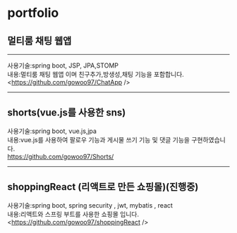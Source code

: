 # portfolio

## 멀티룸 채팅 웹앱
-------------------------------------------------
사용기술:spring boot, JSP, JPA,STOMP <br/>
내용:멀티룸 채팅 웹앱 이며 친구추가,방생성,채팅 기능을 포함합니다.<br/>
<https://github.com/gowoo97/ChatApp />


-------------------------------------------------
## shorts(vue.js를 사용한 sns)
사용기술:spring boot, vue.js,jpa <br/>
내용:vue.js를 사용하여 팔로우 기능과 게시물 쓰기 기능 및 댓글 기능을 구현하였습니다. <br/>
<https://github.com/gowoo97/Shorts/>

--------------------------------------------------
## shoppingReact (리액트로 만든 쇼핑몰)(진행중)
사용기술:spring boot, spring security , jwt, mybatis , react <br/>
내용:리액트와 스프링 부트를 사용한 쇼핑몰 입니다. <br/>
<https://github.com/gowoo97/shoppingReact />
